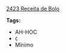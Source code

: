 [2423 Receita de Bolo](https://www.urionlinejudge.com.br/judge/pt/problems/view/2423)

**Tags:**
- AH-HOC
- `C`
- Mínimo